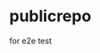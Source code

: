 # publicrepo
for e2e test





























































































































































































































































































































































































































































































































































































































































































































































































































































































